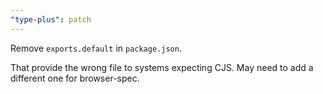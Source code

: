 ```yaml
---
"type-plus": patch
---
```


Remove `exports.default` in `package.json`.

That provide the wrong file to systems expecting CJS.
May need to add a different one for browser-spec.
